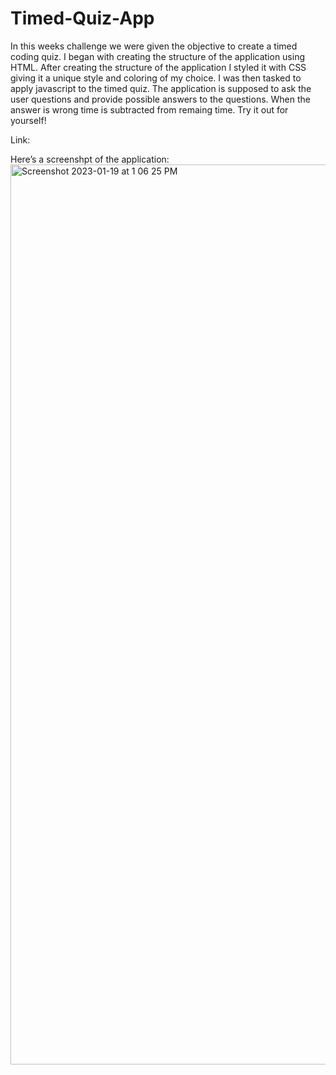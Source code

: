 # Timed-Quiz-App

In this weeks challenge we were given the objective to create a timed coding quiz.
I began with creating the structure of the application using HTML. After creating the 
structure of the application I styled it with CSS giving it a unique style and coloring of my choice.
I was then tasked to apply javascript to the timed quiz. The application is supposed to ask the user
questions and provide possible answers to the questions. When the answer is wrong time is subtracted
from remaing time. Try it out for yourself!

Link: 




Here’s a screenshpt of the application:
<img width="1440" alt="Screenshot 2023-01-19 at 1 06 25 PM" src="https://user-images.githubusercontent.com/110508944/213537097-714edcae-0ef0-4352-8af1-dbca1dde8890.png">
